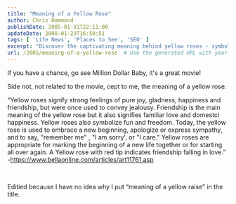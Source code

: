 ```yaml
---
title: "Meaning of a Yellow Rose"
author: Chris Hammond
publishDate: 2005-01-31T22:11:00
updateDate: 2008-01-23T16:50:51
tags: [ 'Life News', 'Places to See', 'SEO' ]
excerpt: "Discover the captivating meaning behind yellow roses - symbolizing joy, friendship, new beginnings, and more. Perfect for expressing feelings and emotions."
url: /2005/meaning-of-a-yellow-rose  # Use the generated URL with year
---
```

<P>If you have a chance, go see Million Dollar Baby, it's a great movie!</P> <P>Side not, not related to the movie, cept to me, the meaning of a yellow rose.</P> <P>&#8220;Yellow roses signify strong feelings of pure joy, gladness, happiness and friendship, but were once used to convey jealousy. Friendship is the main meaning of the yellow rose but it also signifies familiar love and domestci happiness. Yellow roses also symbolize fun and freedom. Today, the yellow rose is used to embrace a new beginning, apologize or express sympathy, and to say, "remember me" , "I am sorry', or "I care." Yellow roses are appropriate for marking the beginning of a new life together or for starting all over again. A Yellow rose with red tip indicates friendship falling in love.&#8221; -<A href="https://www.bellaonline.com/articles/art11761.asp">https://www.bellaonline.com/articles/art11761.asp</A></P> <P>&nbsp;</P> <P>Editied because I have no idea why I put &#8220;meaning of a yellow raise&#8221; in the title.</P>

